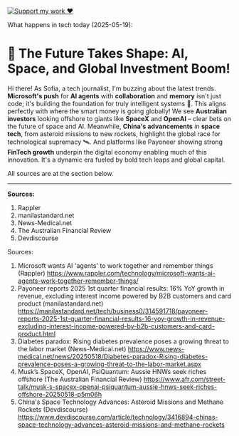 [![Support my work ❤️](https://img.shields.io/badge/Support%20my%20work%20❤️-orange?style=for-the-badge&logo=patreon&logoColor=white)](https://www.patreon.com/c/orobocigano)

What happens in tech today (2025-05-19):

# 🚀 The Future Takes Shape: AI, Space, and Global Investment Boom!

Hi there! As Sofia, a tech journalist, I'm buzzing about the latest trends. **Microsoft's push** for **AI agents** with **collaboration** and **memory** isn't just code; it's building the foundation for truly intelligent systems 🧠. This aligns perfectly with where the smart money is going globally! We see **Australian investors** looking offshore to giants like **SpaceX** and **OpenAI** – clear bets on the future of space and AI. Meanwhile, **China's advancements** in **space tech**, from asteroid missions to new rockets, highlight the global race for technological supremacy 🛰️. And platforms like Payoneer showing strong **FinTech growth** underpin the digital economy enabling much of this innovation. It's a dynamic era fueled by bold tech leaps and global capital.

All sources are at the section below.

***

**Sources:**
1. Rappler
2. manilastandard.net
3. News-Medical.net
4. The Australian Financial Review
5. Devdiscourse

Sources:
1. Microsoft wants AI 'agents' to work together and remember things (Rappler)
   https://www.rappler.com/technology/microsoft-wants-ai-agents-work-together-remember-things/
2. Payoneer reports 2025 1st quarter financial results: 16% YoY growth in revenue, excluding interest income powered by B2B customers and card product (manilastandard.net)
   https://manilastandard.net/tech/business0/314591718/payoneer-reports-2025-1st-quarter-financial-results-16-yoy-growth-in-revenue-excluding-interest-income-powered-by-b2b-customers-and-card-product.html
3. Diabetes paradox: Rising diabetes prevalence poses a growing threat to the labor market (News-Medical.net)
   https://www.news-medical.net/news/20250518/Diabetes-paradox-Rising-diabetes-prevalence-poses-a-growing-threat-to-the-labor-market.aspx
4. Musk’s SpaceX, OpenAI, PsiQuantum: Aussie HNWs seek riches offshore (The Australian Financial Review)
   https://www.afr.com/street-talk/musk-s-spacex-openai-psiquantum-aussie-hnws-seek-riches-offshore-20250518-p5m06h
5. China's Space Technology Advances: Asteroid Missions and Methane Rockets (Devdiscourse)
   https://www.devdiscourse.com/article/technology/3416894-chinas-space-technology-advances-asteroid-missions-and-methane-rockets